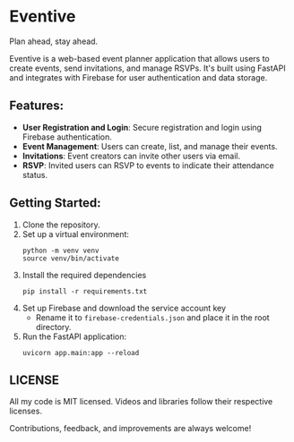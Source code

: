 # Eventive

Plan ahead, stay ahead.

Eventive is a web-based event planner application that allows users to create events, send invitations, and manage RSVPs. It's built using FastAPI and integrates with Firebase for user authentication and data storage.

## Features:
- **User Registration and Login**: Secure registration and login using Firebase authentication.
- **Event Management**: Users can create, list, and manage their events.
- **Invitations**: Event creators can invite other users via email.
- **RSVP**: Invited users can RSVP to events to indicate their attendance status.

## Getting Started:
1. Clone the repository.
2. Set up a virtual environment:
    ```commandline
    python -m venv venv 
    source venv/bin/activate
    ```
3. Install the required dependencies
   ```commandline
   pip install -r requirements.txt
   ```
4. Set up Firebase and download the service account key
   - Rename it to `firebase-credentials.json` and place it in the root directory.
5. Run the FastAPI application:
    ```commandline
    uvicorn app.main:app --reload
    ```

## LICENSE
All my code is MIT licensed. Videos and libraries follow their respective licenses.

Contributions, feedback, and improvements are always welcome!